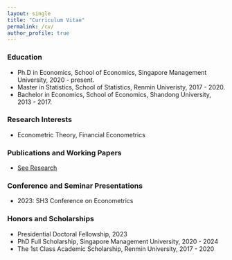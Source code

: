 ```yaml
---
layout: single
title: "Curriculum Vitae"
permalink: /cv/
author_profile: true
---
```

 

### Education

* Ph.D in Economics, School of Economics, Singapore Management University, 2020 - present.
* Master in Statistics, School of Statistics, Renmin Univeristy, 2017 - 2020.
* Bachelor in Economics, School of Economics, Shandong University, 2013 - 2017.

### Research Interests

* Econometric Theory, Financial Econometrics

### Publications and Working Papers

* [See Research](https://yuexuanren.github.io/research/)

  
### Conference and Seminar Presentations

* 2023: SH3 Conference on Econometrics

### Honors and Scholarships

* Presidential Doctoral Fellowship, 2023
* PhD Full Scholarship, Singapore Management University, 2020 - 2024
* The 1st Class Academic Scholarship, Renmin University, 2017 - 2020


  
 
  
 
